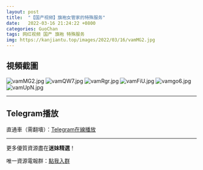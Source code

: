 ```yaml
---
layout: post
title:  "【国产视频】旗袍女管家的特殊服务"
date:   2022-03-16 21:24:22 +0800
categories: GuoChan
tags: 网红视频 国产 旗袍 特殊服务
img: https://kanjiantu.top/images/2022/03/16/vamMG2.jpg
---
```



## 視頻截圖

![vamMG2.jpg](https://kanjiantu.top/images/2022/03/16/vamMG2.jpg)
![vamQW7.jpg](https://kanjiantu.top/images/2022/03/16/vamQW7.jpg)
![vamRgr.jpg](https://kanjiantu.top/images/2022/03/16/vamRgr.jpg)
![vamFiU.jpg](https://kanjiantu.top/images/2022/03/16/vamFiU.jpg)
![vamgo6.jpg](https://kanjiantu.top/images/2022/03/16/vamgo6.jpg)
![vamUpN.jpg](https://kanjiantu.top/images/2022/03/16/vamUpN.jpg)

* * *
## Telegram播放

直通車（需翻墻）：[Telegram在線播放](https://t.me/mimeijingxuan/86)

* * *
更多優質資源盡在**迷妹精選**！

唯一資源電報群：[點我入群](https://t.me/mimeijingxuan)


